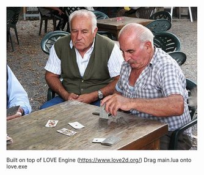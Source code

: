 ![dogs at cards](./images/briscola_men.jpg)

Built on top of LOVE Engine (https://www.love2d.org/)
Drag main.lua onto love.exe